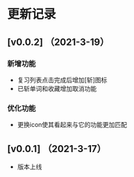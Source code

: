 # 更新记录

## [v0.0.2] （2021-3-19）

### 新增功能

- 复习列表点击完成后增加[斩]图标
- 已斩单词和收藏增加取消功能

### 优化功能

- 更换icon使其看起来与它的功能更加匹配

## [v0.0.1] （2021-3-17）

- 版本上线